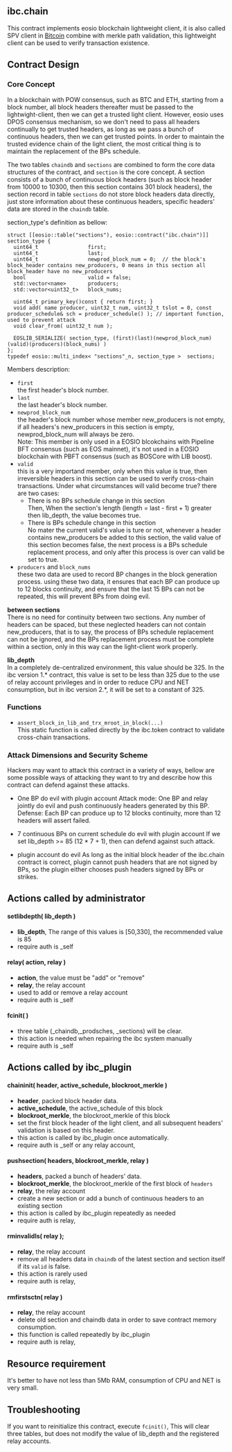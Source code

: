 ibc.chain
---------

This contract implements eosio blockchain lightweight client, it is also called SPV client in [Bitcoin](https://bitcoin.org/bitcoin.pdf)
combine with merkle path validation, this lightweight client can be used to verify transaction existence.

Contract Design
---------------
### Core Concept
In a blockchain with POW consensus, such as BTC and ETH, starting from a block number, 
all block headers thereafter must be passed to the lightwight-client, then we can get a trusted light client. 
However, eosio uses DPOS consensus mechanism, so we don't need to pass all headers continually to get trusted
headers, as long as we pass a bunch of continuous headers, then we can get trusted points.
In order to maintain the trusted evidence chain of the light client, 
the most critical thing is to maintain the replacement of the BPs schedule.

The two tables `chaindb` and `sections` are combined to form the core data structures of the contract, and `section` is
the core concept. A section consists of a bunch of continuous block headers (such as block header from 10000 to 10300,
then this section contains 301 block headers), the section record in table `sections` do not store block headers data 
directly, just store information about these continuous headers, specific headers' data are stored in the `chaindb` table.

section_type's definition as bellow: 
``` 
struct [[eosio::table("sections"), eosio::contract("ibc.chain")]] section_type {
  uint64_t                first;
  uint64_t                last;
  uint64_t                newprod_block_num = 0;  // the block's block_header contains new_producers, 0 means in this section all block_header have no new_producers
  bool                    valid = false;
  std::vector<name>       producers;
  std::vector<uint32_t>   block_nums;

  uint64_t primary_key()const { return first; }
  void add( name producer, uint32_t num, uint32_t tslot = 0, const producer_schedule& sch = producer_schedule() ); // important function, used to prevent attack
  void clear_from( uint32_t num );

  EOSLIB_SERIALIZE( section_type, (first)(last)(newprod_block_num)(valid)(producers)(block_nums) )
};
typedef eosio::multi_index< "sections"_n, section_type >  sections;
```
Members description:
 -  `first`  
    the first header's block number.
 -  `last`  
    the last header's block number.
 -  `newprod_block_num`  
    the header's block number whose member new_producers is not empty, 
    if all headers's new_producers in this section is empty, newprod_block_num will always be zero.  
    Note: This member is only used in a EOSIO blcokchains with Pipeline BFT consensus (such as EOS mainnet), 
    it's not used in a EOSIO blockchain with PBFT consensus (such as BOSCore with LIB boost).
 -  `valid`  
    this is a very importand member, only when this value is true, then irreversible headers in this section can be 
    used to verify cross-chain transactions. Under what circumstances will valid become true? there are two cases:  
    - There is no BPs schedule change in this section  
    Then, When the section's length (length = last - first + 1) greater then lib_depth, the value becomes true.
    - There is BPs schedule change in this section  
    No mater the current valid's value is ture or not, whenever a header contains new_producers be added to this section, 
    the valid value of this section becomes false, the next process is a BPs schedule replacement process, 
    and only after this process is over can valid be set to true.
 -  `producers` and `block_nums`  
    these two data are used to record BP changes in the block generation process. 
    using these two data, it ensures that each BP can produce up to 12 blocks continuity, 
    and ensure that the last 15 BPs can not be repeated, this will prevent BPs from doing evil.

**between sections**  
There is no need for continuity between two sections.
Any number of headers can be spaced, but these neglected headers can not contain new_producers, 
that is to say, the process of BPs schedule replacement can not be ignored, 
and the BPs replacement process must be complete within a section, only in this way can the light-client work properly.

**lib_depth**  
In a completely de-centralized environment, this value should be 325. 
In the ibc version 1.* contract, this value is set to be less than 325 due to the use of relay account privileges 
and in order to reduce CPU and NET consumption, but in ibc version 2.*, it will be set to a constant of 325.

### Functions
 - `assert_block_in_lib_and_trx_mroot_in_block(...)`  
    This static function is called directly by the ibc.token contract to validate cross-chain transactions.

### Attack Dimensions and Security Scheme
Hackers may want to attack this contract in a variety of ways,
bellow are some possible ways of attacking they want to try and describe how this contract can defend against these attacks.

 -  One BP do evil with plugin account
    Attack mode: One BP and relay jointly do evil and push continuously headers generated by this BP.
    Defense: Each BP can produce up to 12 blocks continuity, more than 12 headers will assert failed.
    
 -  7 continuous BPs on current schedule do evil with plugin account
    If we set lib_depth >= 85 (12 * 7 + 1), then can defend against such attack.
 
 -  plugin account do evil
    As long as the initial block header of the ibc.chain contract is correct, 
    plugin cannot push headers that are not signed by BPs, 
    so the plugin either chooses push headers signed by BPs or strikes.


Actions called by administrator
-------------------------------
#### setlibdepth( lib_depth )
 - **lib_depth**, The range of this values is [50,330], the recommended value is 85
 - require auth is _self

#### relay( action, relay )
 - **action**, the value must be "add" or "remove"
 - **relay**, the relay account
 - used to add or remove a relay account
 - require auth is _self
 
#### fcinit( )
 - three table (_chaindb,_prodsches, _sections) will be clear.
 - this action is needed when repairing the ibc system manually
 - require auth is _self


Actions called by ibc_plugin
----------------------------
#### chaininit( header, active_schedule, blockroot_merkle )
 - **header**, packed block header data.
 - **active_schedule**, the active_schedule of this block
 - **blockroot_merkle**, the blockroot_merkle of this block
 - set the first block header of the light client, and all subsequent headers' validation is based on this header.
 - this action is called by ibc_plugin once automatically.
 - require auth is _self or any relay account,

#### pushsection( headers, blockroot_merkle, relay )
 - **headers**, packed a bunch of headers' data.
 - **blockroot_merkle**, the blockroot_merkle of the first block of `headers`
 - **relay**, the relay account
 - create a new section or add a bunch of continuous headers to an existing section
 - this action is called by ibc_plugin repeatedly as needed
 - require auth is relay,
 
#### rminvalidls( relay );
 - **relay**, the relay account
 - remove all headers data in `chaindb` of the latest section and section itself if its `valid` is false.
 - this action is rarely used
 - require auth is relay,

#### rmfirstsctn( relay )
 - **relay**, the relay account
 - delete old section and chaindb data in order to save contract memory consumption.
 - this function is called repeatedly by ibc_plugin
 - require auth is relay,

Resource requirement
--------------------
It's better to have not less than 5Mb RAM, consumption of CPU and NET is very small.

Troubleshooting
---------------
If you want to reinitialize this contract, execute `fcinit()`, 
This will clear three tables, but does not modify the value of lib_depth and the registered relay accounts.
